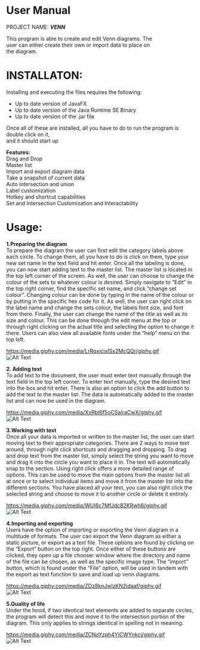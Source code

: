 <h1 class="code-line" data-line-start=0 data-line-end=1 ><a id="User_Manual_0"></a>User Manual</h1>
<p class="has-line-data" data-line-start="1" data-line-end="2">PROJECT NAME: <strong><em>VENN</em></strong></p>
<p class="has-line-data" data-line-start="3" data-line-end="6">This program is able to create and edit Venn diagrams. The<br>
user can either create their own or import data to place on<br>
the diagram.</p>
<h1 class="code-line" data-line-start=8 data-line-end=9 ><a id="INSTALLATON_8"></a>INSTALLATON:</h1>
<p class="has-line-data" data-line-start="10" data-line-end="11">Installing and executing the files requires the following:</p>
<ul>
<li class="has-line-data" data-line-start="12" data-line-end="13">Up to date version of JavaFX</li>
<li class="has-line-data" data-line-start="13" data-line-end="14">Up to date version of the Java Runtime SE Binary</li>
<li class="has-line-data" data-line-start="14" data-line-end="16">Up to date version of the .jar file</li>
</ul>
<p class="has-line-data" data-line-start="16" data-line-end="18">Once all of these are installed, all you have to do to run the program is double click on it,<br>
and it should start up</p>
<p class="has-line-data" data-line-start="19" data-line-end="28"><strong><strong>Features:</strong></strong><br>
Drag and Drop<br>
Master list<br>
Import and export diagram data<br>
Take a snapshot of current data<br>
Auto intersection and union<br>
Label customization<br>
Hotkey and shortcut capabilities<br>
Set and Intersection Customization and Interactability</p>
<h1 class="code-line" data-line-start=28 data-line-end=29 ><a id="Usage_28"></a>Usage:</h1>
<p class="has-line-data" data-line-start="29" data-line-end="31"><strong>1.Preparing the diagram</strong><br>
To prepare the diagram the user can first edit the category labels above each circle. To change them, all you have to do is click on them, type your new set name in the text field and hit enter. Once all the labeling is done, you can now start adding text to the master list. The master list is located in the top left corner of the screen. As well, the user can choose to change the colour of the sets to whatever colour is desired. Simply navigate to “Edit” in the top right corner, find the specific set name, and click “change set colour”. Changing colour can be done by typing in the name of the colour or by putting in the specific hex code for it. As well, the user can right click on the label name and change the sets colour, the labels font size, and font from there. Finally, the user can change the name of the title as well as its size and colour. This can be done through the edit menu at the top or through right clicking on the actual title and selecting the option to change it there. Users can also view all available fonts under the “help” menu on the top left.</p>
<p class="has-line-data" data-line-start="32" data-line-end="34"><a href="https://media.giphy.com/media/LrRqxjcixISx2McQQr/giphy.gif">https://media.giphy.com/media/LrRqxjcixISx2McQQr/giphy.gif</a><br>
<img src="https://media.giphy.com/media/LrRqxjcixISx2McQQr/giphy.gif" alt="Alt Text"></p>
<p class="has-line-data" data-line-start="35" data-line-end="37"><strong>2. Adding text</strong><br>
To add text to the document, the user must enter text manually through the text field in the top left corner. To enter text manually, type the desired text into the box and hit enter. There is also an option to click the add button to add the text to the master list. The data is automatically added to the master list and can now be used in the diagram.</p>
<p class="has-line-data" data-line-start="38" data-line-end="40"><a href="https://media.giphy.com/media/XxRbI6f5oCSaIraCwX/giphy.gif">https://media.giphy.com/media/XxRbI6f5oCSaIraCwX/giphy.gif</a><br>
<img src="https://media.giphy.com/media/XxRbI6f5oCSaIraCwX/giphy.gif" alt="Alt Text"></p>
<p class="has-line-data" data-line-start="41" data-line-end="43"><strong>3.Working with text</strong><br>
Once all your data is imported or written to the master list, the user can start moving text to their appropriate categories. There are 2 ways to move text around, through right click shortcuts and dragging and dropping. To drag and drop text from the master list, simply select the string you want to move and drag it into the circle you want to place it in. The text will automatically snap to the section. Using right click offers a more detailed range of options. This can be used to move the main options from the master list all at once or to select individual items and move it from the master list into the different sections. You have placed all your text, you can also right click the selected string and choose to move it to another circle or delete it entirely.</p>
<p class="has-line-data" data-line-start="44" data-line-end="46"><a href="https://media.giphy.com/media/WUI6c7MfJdc82KRwh6/giphy.gif">https://media.giphy.com/media/WUI6c7MfJdc82KRwh6/giphy.gif</a><br>
<img src="https://media.giphy.com/media/WUI6c7MfJdc82KRwh6/giphy.gif" alt="Alt Text"></p>
<p class="has-line-data" data-line-start="47" data-line-end="49"><strong>4.Importing and exporting</strong><br>
Users have the option of importing or exporting the Venn diagram in a multitude of formats. The user can export the Venn diagram as either a static picture, or export as a text file. These options are found by clicking on the “Export” button on the top right. Once either of these buttons are clicked, they open up a file chooser window where the directory and name of the file can be chosen, as well as the specific image type. The “import” button, which is found under the “File” option, will be used in tandem with the export as text function to save and load up venn diagrams.</p>
<p class="has-line-data" data-line-start="50" data-line-end="52"><a href="https://media.giphy.com/media/ZDz8knJwlzKN2idaaf/giphy.gif">https://media.giphy.com/media/ZDz8knJwlzKN2idaaf/giphy.gif</a><br>
<img src="https://media.giphy.com/media/ZDz8knJwlzKN2idaaf/giphy.gif" alt="Alt Text"></p>
<p class="has-line-data" data-line-start="53" data-line-end="55"><strong>5.Quality of life</strong><br>
Under the hood, if two identical text elements are added to separate circles, the program will detect this and move it to the intersection portion of the diagram. This only applies to strings identical in spelling not in meaning.</p>
<p class="has-line-data" data-line-start="56" data-line-end="58"><a href="https://media.giphy.com/media/ZCNoYzph4YjCWYnkcj/giphy.gif">https://media.giphy.com/media/ZCNoYzph4YjCWYnkcj/giphy.gif</a><br>
<img src="https://media.giphy.com/media/ZCNoYzph4YjCWYnkcj/giphy.gif" alt="Alt Text"></p>

</body></html>

